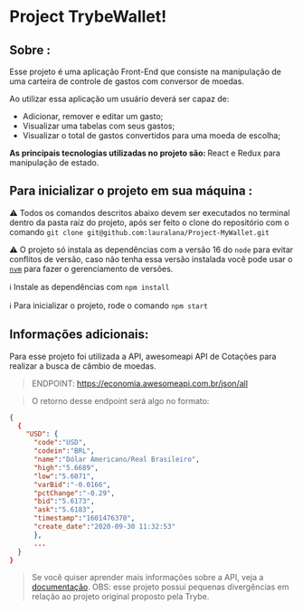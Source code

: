 # Project TrybeWallet!
## Sobre :
Esse projeto é uma aplicação Front-End que consiste na manipulação de uma carteira de controle de gastos com conversor de moedas.

Ao utilizar essa aplicação um usuário deverá ser capaz de:
- Adicionar, remover e editar um gasto;
- Visualizar uma tabelas com seus gastos;
- Visualizar o total de gastos convertidos para uma moeda de escolha;

<strong>As principais tecnologias utilizadas no projeto são: </strong> React e Redux para manipulação de estado.

## Para inicializar o projeto em sua máquina :
⚠️ Todos os comandos descritos abaixo devem ser executados no terminal dentro da pasta raíz do projeto, após ser feito o clone do repositório com o comando `git clone git@github.com:lauralana/Project-MyWallet.git`  <br>

⚠️ O projeto só instala as dependências com a versão 16 do `node` para evitar conflitos de versão, caso não tenha essa versão instalada você pode usar o [`nvm`](https://github.com/nvm-sh/nvm#installing-and-updating) para fazer o gerenciamento de versões.  <br>

  :information_source: Instale as dependências com `npm install`  <br>
  
  :information_source: Para inicializar o projeto, rode o comando `npm start`
  
## Informações adicionais:
 Para esse projeto foi utilizada a API, awesomeapi API de Cotações para realizar a busca de câmbio de moedas. <br>
 >ENDPOINT:  <https://economia.awesomeapi.com.br/json/all>

  >O retorno desse endpoint será algo no formato:

  ```json
  {
    {
      "USD": {
        "code":"USD",
        "codein":"BRL",
        "name":"Dólar Americano/Real Brasileiro",
        "high":"5.6689",
        "low":"5.6071",
        "varBid":"-0.0166",
        "pctChange":"-0.29",
        "bid":"5.6173",
        "ask":"5.6183",
        "timestamp":"1601476370",
        "create_date":"2020-09-30 11:32:53"
        },
        ...
    }
  }
  ```

 >Se você quiser aprender mais informações sobre a API, veja a [documentação](https://docs.awesomeapi.com.br/api-de-moedas).
 >OBS: esse projeto possui pequenas divergências em relação ao projeto original proposto pela Trybe.
